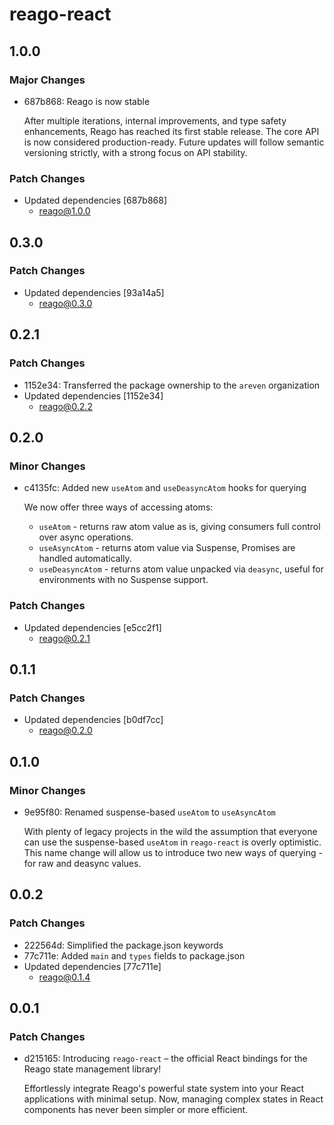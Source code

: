 # reago-react

## 1.0.0

### Major Changes

- 687b868: Reago is now stable

  After multiple iterations, internal improvements, and type safety enhancements, Reago has reached its
  first stable release. The core API is now considered production-ready. Future updates will follow semantic
  versioning strictly, with a strong focus on API stability.

### Patch Changes

- Updated dependencies [687b868]
  - reago@1.0.0

## 0.3.0

### Patch Changes

- Updated dependencies [93a14a5]
  - reago@0.3.0

## 0.2.1

### Patch Changes

- 1152e34: Transferred the package ownership to the `areven` organization
- Updated dependencies [1152e34]
  - reago@0.2.2

## 0.2.0

### Minor Changes

- c4135fc: Added new `useAtom` and `useDeasyncAtom` hooks for querying

  We now offer three ways of accessing atoms:

  - `useAtom` - returns raw atom value as is, giving consumers full control over async operations.
  - `useAsyncAtom` - returns atom value via Suspense, Promises are handled automatically.
  - `useDeasyncAtom` - returns atom value unpacked via `deasync`, useful for environments with no Suspense support.

### Patch Changes

- Updated dependencies [e5cc2f1]
  - reago@0.2.1

## 0.1.1

### Patch Changes

- Updated dependencies [b0df7cc]
  - reago@0.2.0

## 0.1.0

### Minor Changes

- 9e95f80: Renamed suspense-based `useAtom` to `useAsyncAtom`

  With plenty of legacy projects in the wild the assumption that everyone can use the suspense-based
  `useAtom` in `reago-react` is overly optimistic. This name change will allow us to introduce two
  new ways of querying - for raw and deasync values.

## 0.0.2

### Patch Changes

- 222564d: Simplified the package.json keywords
- 77c711e: Added `main` and `types` fields to package.json
- Updated dependencies [77c711e]
  - reago@0.1.4

## 0.0.1

### Patch Changes

- d215165: Introducing `reago-react` – the official React bindings for the Reago state management library!

  Effortlessly integrate Reago's powerful state system into your React applications with
  minimal setup. Now, managing complex states in React components has never been simpler or
  more efficient.
